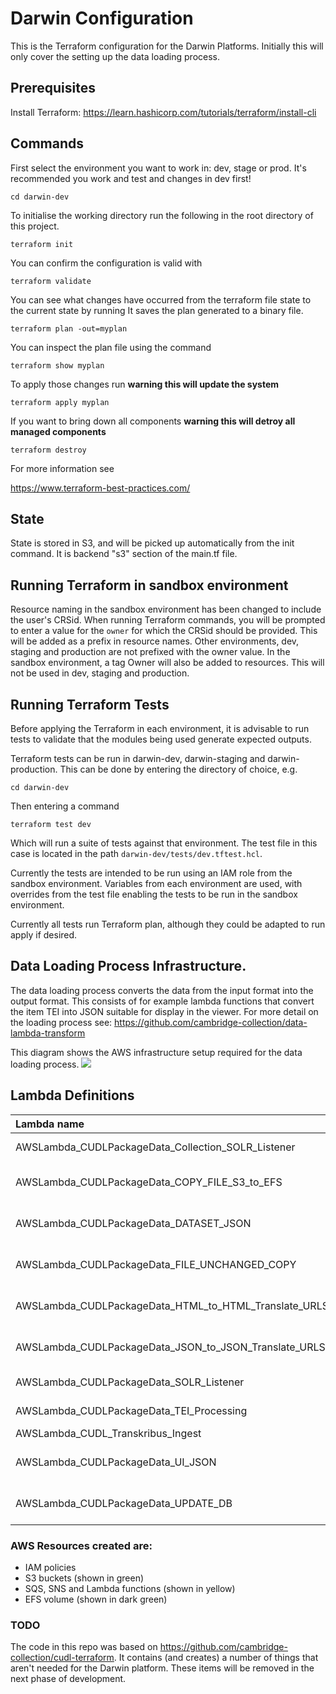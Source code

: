 # Darwin Configuration

This is the Terraform configuration for the Darwin Platforms.
Initially this will only cover the setting up the data loading process.

## Prerequisites 

Install Terraform: https://learn.hashicorp.com/tutorials/terraform/install-cli

## Commands

First select the environment you want to work in: dev, stage or prod.  It's recommended you 
work and test and changes in dev first!

    cd darwin-dev

To initialise the working directory run the following in the root directory of this project.

    terraform init

You can confirm the configuration is valid with 

    terraform validate 

You can see what changes have occurred from the terraform file state to the current state by running
It saves the plan generated to a binary file.

    terraform plan -out=myplan 

You can inspect the plan file using the command

    terraform show myplan 

To apply those changes run  **warning this will update the system** 

    terraform apply myplan 

If you want to bring down all components **warning this will detroy all managed components**
    
    terraform destroy

For more information see

https://www.terraform-best-practices.com/

## State

State is stored in S3, and will be picked up automatically from the init command.
It is backend "s3" section of the main.tf file.

## Running Terraform in sandbox environment

Resource naming in the sandbox environment has been changed to include the user's CRSid. When running Terraform commands, you will be prompted to enter a value for the `owner` for which the CRSid should be provided. This will be added as a prefix in resource names. Other environments, dev, staging and production are not prefixed with the owner value. In the sandbox environment, a tag Owner will also be added to resources. This will not be used in dev, staging and production.

## Running Terraform Tests

Before applying the Terraform in each environment, it is advisable to run tests to validate that the modules being used generate expected outputs.

Terraform tests can be run in darwin-dev, darwin-staging and darwin-production. This can be done by entering the directory of choice, e.g.

    cd darwin-dev

Then entering a command 

    terraform test dev

Which will run a suite of tests against that environment. The test file in this case is located in the path `darwin-dev/tests/dev.tftest.hcl`.

Currently the tests are intended to be run using an IAM role from the sandbox environment. Variables from each environment are used, with overrides from the test file enabling the tests to be run in the sandbox environment.

Currently all tests run Terraform plan, although they could be adapted to run apply if desired.

## Data Loading Process Infrastructure.

The data loading process converts the data from the input format into the output format.
This consists of for example lambda functions that convert the item TEI into JSON suitable for
display in the viewer. For more detail on the loading process see:
https://github.com/cambridge-collection/data-lambda-transform

This diagram shows the AWS infrastructure setup required for the data loading process. 
![](docs/images/CUDL_data_processing.jpg)

## Lambda Definitions

| Lambda name                                           | Type      | Runtime | Source Code                                                   |
| :---------------------------------------------------- | :-------- | :------ | :------------------------------------------------------------ |
| AWSLambda_CUDLPackageData_Collection_SOLR_Listener    | Container | Docker  | https://github.com/cambridge-collection/cudl-solr-listener    |
| AWSLambda_CUDLPackageData_COPY_FILE_S3_to_EFS         | Java Jar  | Java 11 | https://github.com/cambridge-collection/data-lambda-transform |
| AWSLambda_CUDLPackageData_DATASET_JSON                | Java Jar  | Java 11 | https://github.com/cambridge-collection/data-lambda-transform |
| AWSLambda_CUDLPackageData_FILE_UNCHANGED_COPY         | Java Jar  | Java 11 | https://github.com/cambridge-collection/data-lambda-transform |
| AWSLambda_CUDLPackageData_HTML_to_HTML_Translate_URLS | Java Jar  | Java 11 | https://github.com/cambridge-collection/data-lambda-transform |
| AWSLambda_CUDLPackageData_JSON_to_JSON_Translate_URLS | Java Jar  | Java 11 | https://github.com/cambridge-collection/data-lambda-transform |
| AWSLambda_CUDLPackageData_SOLR_Listener               | Container | Docker  | https://github.com/cambridge-collection/cudl-solr-listener    |
| AWSLambda_CUDLPackageData_TEI_Processing              | Container | Docker  | https://github.com/cambridge-collection/transkribus-import    |
| AWSLambda_CUDL_Transkribus_Ingest                     | Container | Docker  | ??                                                            |
| AWSLambda_CUDLPackageData_UI_JSON                     | Java Jar  | Java 11 | https://github.com/cambridge-collection/data-lambda-transform |
| AWSLambda_CUDLPackageData_UPDATE_DB                   | Java Jar  | Java 11 | https://github.com/cambridge-collection/data-lambda-transform |


### AWS Resources created are:

- IAM policies
- S3 buckets (shown in green)
- SQS, SNS and Lambda functions (shown in yellow)
- EFS volume (shown in dark green)

### TODO

The code in this repo was based on <https://github.com/cambridge-collection/cudl-terraform>. It contains (and creates) a number of things that aren't needed for the Darwin platform. These items will be removed in the next phase of development.